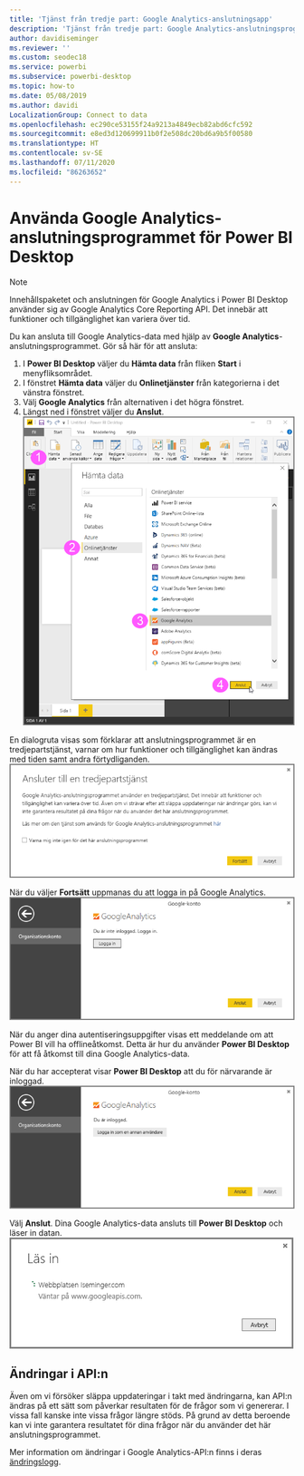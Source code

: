 ```yaml
---
title: 'Tjänst från tredje part: Google Analytics-anslutningsapp'
description: 'Tjänst från tredje part: Google Analytics-anslutningsprogram för Power BI Desktop'
author: davidiseminger
ms.reviewer: ''
ms.custom: seodec18
ms.service: powerbi
ms.subservice: powerbi-desktop
ms.topic: how-to
ms.date: 05/08/2019
ms.author: davidi
LocalizationGroup: Connect to data
ms.openlocfilehash: ec290ce53155f24a9213a4849ecb82abd6cfc592
ms.sourcegitcommit: e8ed3d120699911b0f2e508dc20bd6a9b5f00580
ms.translationtype: HT
ms.contentlocale: sv-SE
ms.lasthandoff: 07/11/2020
ms.locfileid: "86263652"
---
```

# <a name="use-the-google-analytics-connector-for-power-bi-desktop"></a>Använda Google Analytics-anslutningsprogrammet för Power BI Desktop
> [!NOTE]
> Innehållspaketet och anslutningen för Google Analytics i Power BI Desktop använder sig av Google Analytics Core Reporting API. Det innebär att funktioner och tillgänglighet kan variera över tid.

Du kan ansluta till Google Analytics-data med hjälp av **Google Analytics**-anslutningsprogrammet. Gör så här för att ansluta:

1. I **Power BI Desktop** väljer du **Hämta data** från fliken **Start** i menyfliksområdet.
2. I fönstret **Hämta data** väljer du **Onlinetjänster** från kategorierna i det vänstra fönstret.
3. Välj **Google Analytics** från alternativen i det högra fönstret.
4. Längst ned i fönstret väljer du **Anslut**.  
   ![Skärmbild av fliken Start och menyfliksområdet Hämta data med Google Analytics valt och knappen Anslut.](media/service-google-analytics-connector/tps_googleanalytics_1.png)

En dialogruta visas som förklarar att anslutningsprogrammet är en tredjepartstjänst, varnar om hur funktioner och tillgänglighet kan ändras med tiden samt andra förtydliganden.  
![Skärmbild av anslutningsdialogrutan med en varning om att anslutningsprogrammet är beroende av en tjänst från tredje part.](media/service-google-analytics-connector/tps_googleanalytics_2.png)

När du väljer **Fortsätt** uppmanas du att logga in på Google Analytics.  
![Skärmbild av Google Analytics-prompten som visar att du måste logga in för att ansluta.](media/service-google-analytics-connector/tps_googleanalytics_3.png)

När du anger dina autentiseringsuppgifter visas ett meddelande om att Power BI vill ha offlineåtkomst. Detta är hur du använder **Power BI Desktop** för att få åtkomst till dina Google Analytics-data.  

När du har accepterat visar **Power BI Desktop** att du för närvarande är inloggad.  
![Skärmbild av Google Analytics-prompten som visar att du är inloggad.](media/service-google-analytics-connector/tps_googleanalytics_5.png)

Välj **Anslut**. Dina Google Analytics-data ansluts till **Power BI Desktop** och läser in datan.  
![Skärmbild av dialogrutan Läs in som visar att Google Analytics-data är anslutna och läses in.](media/service-google-analytics-connector/tps_googleanalytics_6.png)

## <a name="changes-to-the-api"></a>Ändringar i API:n
Även om vi försöker släppa uppdateringar i takt med ändringarna, kan API:n ändras på ett sätt som påverkar resultaten för de frågor som vi genererar. I vissa fall kanske inte vissa frågor längre stöds. På grund av detta beroende kan vi inte garantera resultatet för dina frågor när du använder det här anslutningsprogrammet.

Mer information om ändringar i Google Analytics-API:n finns i deras [ändringslogg](https://developers.google.com/analytics/devguides/changelog).


